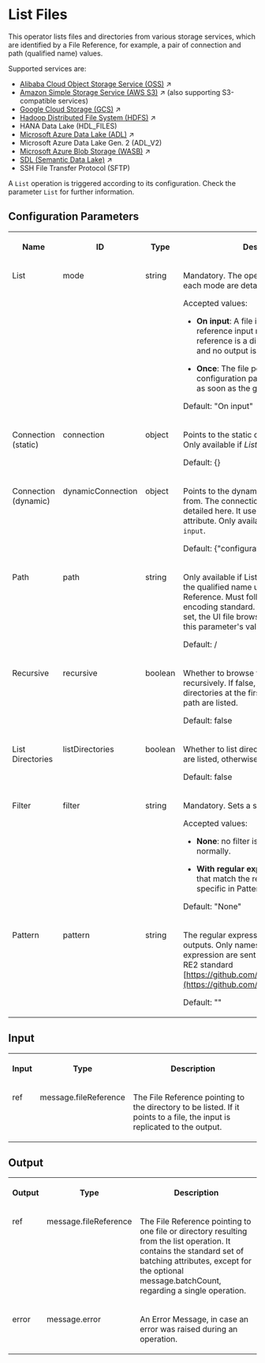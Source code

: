 <!-- loio706036857e674d1cad185b49d66b664b -->

# List Files

This operator lists files and directories from various storage services, which are identified by a File Reference, for example, a pair of connection and path \(qualified name\) values.



Supported services are:

-   [Alibaba Cloud Object Storage Service (OSS)](https://help.sap.com/viewer/1c1341f6911f4da5a35b191b40b426c8/Cloud/en-US/6b7c7eb2a990471fb604025327b9fd25.html "Many of the SAP Data Intelligence storage operators support the Alibaba Cloud OSS, and there are common characteristics that this service has across the operators.") :arrow_upper_right:
-   [Amazon Simple Storage Service (AWS S3)](https://help.sap.com/viewer/1c1341f6911f4da5a35b191b40b426c8/Cloud/en-US/959ed43201ba4ef082016cb10e4ade6d.html "Many of the SAP Data Intelligence connectors support AWS S3, and there are common characteristics that this service has across the operators.") :arrow_upper_right: \(also supporting S3-compatible services\)
-   [Google Cloud Storage (GCS)](https://help.sap.com/viewer/1c1341f6911f4da5a35b191b40b426c8/Cloud/en-US/bd88d109721146a684cb47462864ccde.html "GCS is Google's Object Storage cloud service. Additional information, including the documentation, can be found at the official GCS Homepage.") :arrow_upper_right:
-   [Hadoop Distributed File System (HDFS)](https://help.sap.com/viewer/1c1341f6911f4da5a35b191b40b426c8/Cloud/en-US/d77575d3b41f41ef8eee5ade46ff7d84.html "Hadoop Distributed File System is Apache's distributed storage solution. For more information, see the official HDFS documentation.") :arrow_upper_right:
-   HANA Data Lake \(HDL\_FILES\)
-   [Microsoft Azure Data Lake (ADL)](https://help.sap.com/viewer/1c1341f6911f4da5a35b191b40b426c8/Cloud/en-US/e78850b420ec41728036e6bc01f4535f.html "Azure Data Lake (ADL) is Microsoft's Data Lake cloud storage service. Additional information, including the documentation, can be found at the official ADL Homepage.") :arrow_upper_right:
-   Microsoft Azure Data Lake Gen. 2 \(ADL\_V2\)
-   [Microsoft Azure Blob Storage (WASB)](https://help.sap.com/viewer/1c1341f6911f4da5a35b191b40b426c8/Cloud/en-US/5ecd01cac1524edba05aa4a262e3eeac.html "Azure Storage Blob (WASB) is one of Microsoft's cloud storage services. Additional information, including the documentation, can be found at the official WASB homepage.") :arrow_upper_right:
-   [SDL (Semantic Data Lake)](https://help.sap.com/viewer/300d97f4d57c4b329df8c83858ff67fb/Dev/en-US/a6b555f56d8c4641bd1a248231202050.html "The SDL connection type connects to and accesses information from remote object stores.") :arrow_upper_right:
-   SSH File Transfer Protocol \(SFTP\)

A `List` operation is triggered according to its configuration. Check the parameter `List` for further information.



<a name="loio706036857e674d1cad185b49d66b664b__section_qdh_d3k_cjb"/>

## Configuration Parameters


<table>
<tr>
<th valign="top">

Name

</th>
<th valign="top">

ID

</th>
<th valign="top">

Type

</th>
<th valign="top">

Description

</th>
</tr>
<tr>
<td valign="top">

List

</td>
<td valign="top">

mode

</td>
<td valign="top">

string

</td>
<td valign="top">

Mandatory. The operation mode. Details of each mode are detailed below.

Accepted values:

-   **On input**: A file is read for every reference input received. If the reference is a directory, nothing is done and no output is produced.

-   **Once**: The file pointed by the operator configuration parameters is read once as soon as the graph is running.

Default: "On input"

</td>
</tr>
<tr>
<td valign="top">

Connection \(static\)

</td>
<td valign="top">

connection

</td>
<td valign="top">

object

</td>
<td valign="top">

Points to the static connection to list from. Only available if *List* is set to `Once`.

Default: \{\}

</td>
</tr>
<tr>
<td valign="top">

Connection \(dynamic\)

</td>
<td valign="top">

dynamicConnection

</td>
<td valign="top">

object

</td>
<td valign="top">

Points to the dynamic connection to list from. The connection configuration is detailed here. It uses the file connection attribute. Only available if *List* is set to `On input`.

Default: \{"configurationType":"From input"\}

</td>
</tr>
<tr>
<td valign="top">

Path

</td>
<td valign="top">

path

</td>
<td valign="top">

string

</td>
<td valign="top">

Only available if List is set to Once. Points to the qualified name used in the File Reference. Must follow the qualified name encoding standard. When the Connection is set, the UI file browsing may be used to set this parameter's value.

Default: /

</td>
</tr>
<tr>
<td valign="top">

Recursive

</td>
<td valign="top">

recursive

</td>
<td valign="top">

boolean

</td>
<td valign="top">

Whether to browse through subdirectories recursively. If false, only the files and directories at the first level of the requested path are listed.

Default: false

</td>
</tr>
<tr>
<td valign="top">

List Directories

</td>
<td valign="top">

listDirectories

</td>
<td valign="top">

boolean

</td>
<td valign="top">

Whether to list directories. If false, only files are listed, otherwise, both are listed.

Default: false

</td>
</tr>
<tr>
<td valign="top">

Filter

</td>
<td valign="top">

filter

</td>
<td valign="top">

string

</td>
<td valign="top">

Mandatory. Sets a specific filter for outputs.

Accepted values:

-   **None**: no filter is used, all outputs occur normally.

-   **With regular expression**: only names that match the regular expression specific in Pattern are sent as output.


Default: "None"

</td>
</tr>
<tr>
<td valign="top">

Pattern

</td>
<td valign="top">

pattern

</td>
<td valign="top">

string

</td>
<td valign="top">

The regular expression used to filter outputs. Only names that match the expression are sent as output. It uses the RE2 standard [https://github.com/google/re2/wiki/Syntax](https://github.com/google/re2/wiki/Syntax)

Default: ""

</td>
</tr>
</table>



<a name="loio706036857e674d1cad185b49d66b664b__section_knq_5f3_vdb"/>

## Input


<table>
<tr>
<th valign="top">

Input

</th>
<th valign="top">

Type

</th>
<th valign="top">

Description

</th>
</tr>
<tr>
<td valign="top">

ref

</td>
<td valign="top">

message.fileReference

</td>
<td valign="top">

The File Reference pointing to the directory to be listed. If it points to a file, the input is replicated to the output.

</td>
</tr>
</table>



<a name="loio706036857e674d1cad185b49d66b664b__section_swc_cg3_vdb"/>

## Output


<table>
<tr>
<th valign="top">

Output

</th>
<th valign="top">

Type

</th>
<th valign="top">

Description

</th>
</tr>
<tr>
<td valign="top">

ref

</td>
<td valign="top">

message.fileReference

</td>
<td valign="top">

The File Reference pointing to one file or directory resulting from the list operation. It contains the standard set of batching attributes, except for the optional message.batchCount, regarding a single operation.

</td>
</tr>
<tr>
<td valign="top">

error

</td>
<td valign="top">

message.error

</td>
<td valign="top">

An Error Message, in case an error was raised during an operation.

</td>
</tr>
</table>

